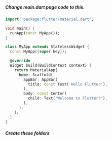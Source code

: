 ##### Change main.dart page code to this. 

```dart
import 'package:flutter/material.dart';

void main() {
  runApp(const MyApp());
}

class MyApp extends StatelessWidget {
  const MyApp({super.key});

  @override
  Widget build(BuildContext context) {
    return MaterialApp(
      home: Scaffold(
        appBar: AppBar(
          title: const Text('Hello Flutter'),
        ),
        body: const Center(
          child: Text('Welcome to Flutter!'),
        ),
      ),
    );
  }
}
```

##### Create these folders

